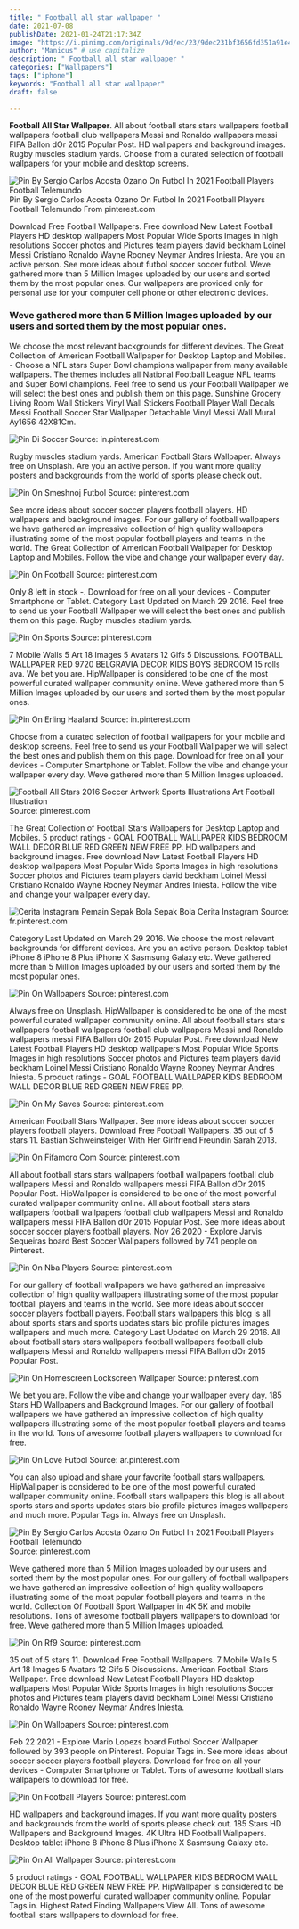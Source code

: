```yaml
---
title: " Football all star wallpaper "
date: 2021-07-08
publishDate: 2021-01-24T21:17:34Z
image: "https://i.pinimg.com/originals/9d/ec/23/9dec231bf3656fd351a91e4fbb15608e.jpg"
author: "Manicus" # use capitalize
description: " Football all star wallpaper "
categories: ["Wallpapers"]
tags: ["iphone"]
keywords: "Football all star wallpaper"
draft: false

---
```



**Football All Star Wallpaper**. All about football stars stars wallpapers football wallpapers football club wallpapers Messi and Ronaldo wallpapers messi FIFA Ballon dOr 2015 Popular Post. HD wallpapers and background images. Rugby muscles stadium yards. Choose from a curated selection of football wallpapers for your mobile and desktop screens.

![Pin By Sergio Carlos Acosta Ozano On Futbol In 2021 Football Players Football Telemundo](https://i.pinimg.com/originals/07/8b/dc/078bdc759ab001bcbdeb9b614fced4d9.jpg "Pin By Sergio Carlos Acosta Ozano On Futbol In 2021 Football Players Football Telemundo")
Pin By Sergio Carlos Acosta Ozano On Futbol In 2021 Football Players Football Telemundo From pinterest.com


Download Free Football Wallpapers. Free download New Latest Football Players HD desktop wallpapers Most Popular Wide Sports Images in high resolutions Soccer photos and Pictures team players david beckham Loinel Messi Cristiano Ronaldo Wayne Rooney Neymar Andres Iniesta. Are you an active person. See more ideas about futbol soccer soccer futbol. Weve gathered more than 5 Million Images uploaded by our users and sorted them by the most popular ones. Our wallpapers are provided only for personal use for your computer cell phone or other electronic devices.

### Weve gathered more than 5 Million Images uploaded by our users and sorted them by the most popular ones.

We choose the most relevant backgrounds for different devices. The Great Collection of American Football Wallpaper for Desktop Laptop and Mobiles. - Choose a NFL stars Super Bowl champions wallpaper from many available wallpapers. The themes includes all National Football League NFL teams and Super Bowl champions. Feel free to send us your Football Wallpaper we will select the best ones and publish them on this page. Sunshine Grocery Living Room Wall Stickers Vinyl Wall Stickers Football Player Wall Decals Messi Football Soccer Star Wallpaper Detachable Vinyl Messi Wall Mural Ay1656 42X81Cm.


![Pin Di Soccer](https://i.pinimg.com/originals/da/e2/0e/dae20ef2e721d624cb2b1b056b30f3bf.jpg "Pin Di Soccer")
Source: in.pinterest.com

Rugby muscles stadium yards. American Football Stars Wallpaper. Always free on Unsplash. Are you an active person. If you want more quality posters and backgrounds from the world of sports please check out.

![Pin On Smeshnoj Futbol](https://i.pinimg.com/originals/2f/d3/8e/2fd38ef8c8ccf445f0b76cf422adbf32.jpg "Pin On Smeshnoj Futbol")
Source: pinterest.com

See more ideas about soccer soccer players football players. HD wallpapers and background images. For our gallery of football wallpapers we have gathered an impressive collection of high quality wallpapers illustrating some of the most popular football players and teams in the world. The Great Collection of American Football Wallpaper for Desktop Laptop and Mobiles. Follow the vibe and change your wallpaper every day.

![Pin On Football](https://i.pinimg.com/originals/4f/22/ec/4f22ecf7b84a5b96b6fc397c5202c475.jpg "Pin On Football")
Source: pinterest.com

Only 8 left in stock -. Download for free on all your devices - Computer Smartphone or Tablet. Category Last Updated on March 29 2016. Feel free to send us your Football Wallpaper we will select the best ones and publish them on this page. Rugby muscles stadium yards.

![Pin On Sports](https://i.pinimg.com/originals/3f/03/6e/3f036ebde630d4b8a7c010880a392e89.jpg "Pin On Sports")
Source: pinterest.com

7 Mobile Walls 5 Art 18 Images 5 Avatars 12 Gifs 5 Discussions. FOOTBALL WALLPAPER RED 9720 BELGRAVIA DECOR KIDS BOYS BEDROOM 15 rolls ava. We bet you are. HipWallpaper is considered to be one of the most powerful curated wallpaper community online. Weve gathered more than 5 Million Images uploaded by our users and sorted them by the most popular ones.

![Pin On Erling Haaland](https://i.pinimg.com/originals/98/93/d4/9893d48594a03c46fbca671531dcf97a.jpg "Pin On Erling Haaland")
Source: in.pinterest.com

Choose from a curated selection of football wallpapers for your mobile and desktop screens. Feel free to send us your Football Wallpaper we will select the best ones and publish them on this page. Download for free on all your devices - Computer Smartphone or Tablet. Follow the vibe and change your wallpaper every day. Weve gathered more than 5 Million Images uploaded.

![Football All Stars 2016 Soccer Artwork Sports Illustrations Art Football Illustration](https://i.pinimg.com/originals/75/46/5b/75465b9d0c7b0edb834251a9317e78e5.jpg "Football All Stars 2016 Soccer Artwork Sports Illustrations Art Football Illustration")
Source: pinterest.com

The Great Collection of Football Stars Wallpapers for Desktop Laptop and Mobiles. 5 product ratings - GOAL FOOTBALL WALLPAPER KIDS BEDROOM WALL DECOR BLUE RED GREEN NEW FREE PP. HD wallpapers and background images. Free download New Latest Football Players HD desktop wallpapers Most Popular Wide Sports Images in high resolutions Soccer photos and Pictures team players david beckham Loinel Messi Cristiano Ronaldo Wayne Rooney Neymar Andres Iniesta. Follow the vibe and change your wallpaper every day.

![Cerita Instagram Pemain Sepak Bola Sepak Bola Cerita Instagram](https://i.pinimg.com/originals/43/13/e3/4313e3c97e2be65aaa3421a8cac2d161.jpg "Cerita Instagram Pemain Sepak Bola Sepak Bola Cerita Instagram")
Source: fr.pinterest.com

Category Last Updated on March 29 2016. We choose the most relevant backgrounds for different devices. Are you an active person. Desktop tablet iPhone 8 iPhone 8 Plus iPhone X Sasmsung Galaxy etc. Weve gathered more than 5 Million Images uploaded by our users and sorted them by the most popular ones.

![Pin On Wallpapers](https://i.pinimg.com/736x/d7/f6/03/d7f603bf4e911b7843fa5b6867c4b310.jpg "Pin On Wallpapers")
Source: pinterest.com

Always free on Unsplash. HipWallpaper is considered to be one of the most powerful curated wallpaper community online. All about football stars stars wallpapers football wallpapers football club wallpapers Messi and Ronaldo wallpapers messi FIFA Ballon dOr 2015 Popular Post. Free download New Latest Football Players HD desktop wallpapers Most Popular Wide Sports Images in high resolutions Soccer photos and Pictures team players david beckham Loinel Messi Cristiano Ronaldo Wayne Rooney Neymar Andres Iniesta. 5 product ratings - GOAL FOOTBALL WALLPAPER KIDS BEDROOM WALL DECOR BLUE RED GREEN NEW FREE PP.

![Pin On My Saves](https://i.pinimg.com/originals/ba/f8/74/baf8747e2e2e26868d3f81819091c624.jpg "Pin On My Saves")
Source: pinterest.com

American Football Stars Wallpaper. See more ideas about soccer soccer players football players. Download Free Football Wallpapers. 35 out of 5 stars 11. Bastian Schweinsteiger With Her Girlfriend Freundin Sarah 2013.

![Pin On Fifamoro Com](https://i.pinimg.com/originals/8e/a2/92/8ea2928a2f2223eed6cbd13e34e145e9.jpg "Pin On Fifamoro Com")
Source: pinterest.com

All about football stars stars wallpapers football wallpapers football club wallpapers Messi and Ronaldo wallpapers messi FIFA Ballon dOr 2015 Popular Post. HipWallpaper is considered to be one of the most powerful curated wallpaper community online. All about football stars stars wallpapers football wallpapers football club wallpapers Messi and Ronaldo wallpapers messi FIFA Ballon dOr 2015 Popular Post. See more ideas about soccer soccer players football players. Nov 26 2020 - Explore Jarvis Sequeiras board Best Soccer Wallpapers followed by 741 people on Pinterest.

![Pin On Nba Players](https://i.pinimg.com/originals/03/66/4f/03664f62ba90a130647aef925552c1ba.jpg "Pin On Nba Players")
Source: pinterest.com

For our gallery of football wallpapers we have gathered an impressive collection of high quality wallpapers illustrating some of the most popular football players and teams in the world. See more ideas about soccer soccer players football players. Football stars wallpapers this blog is all about sports stars and sports updates stars bio profile pictures images wallpapers and much more. Category Last Updated on March 29 2016. All about football stars stars wallpapers football wallpapers football club wallpapers Messi and Ronaldo wallpapers messi FIFA Ballon dOr 2015 Popular Post.

![Pin On Homescreen Lockscreen Wallpaper](https://i.pinimg.com/736x/1f/8e/9e/1f8e9e0f554eb978281552844eea2f75.jpg "Pin On Homescreen Lockscreen Wallpaper")
Source: pinterest.com

We bet you are. Follow the vibe and change your wallpaper every day. 185 Stars HD Wallpapers and Background Images. For our gallery of football wallpapers we have gathered an impressive collection of high quality wallpapers illustrating some of the most popular football players and teams in the world. Tons of awesome football players wallpapers to download for free.

![Pin On Love Futbol](https://i.pinimg.com/736x/96/60/71/966071cc8079004fa65e64df567e62a0.jpg "Pin On Love Futbol")
Source: ar.pinterest.com

You can also upload and share your favorite football stars wallpapers. HipWallpaper is considered to be one of the most powerful curated wallpaper community online. Football stars wallpapers this blog is all about sports stars and sports updates stars bio profile pictures images wallpapers and much more. Popular Tags in. Always free on Unsplash.

![Pin By Sergio Carlos Acosta Ozano On Futbol In 2021 Football Players Football Telemundo](https://i.pinimg.com/originals/07/8b/dc/078bdc759ab001bcbdeb9b614fced4d9.jpg "Pin By Sergio Carlos Acosta Ozano On Futbol In 2021 Football Players Football Telemundo")
Source: pinterest.com

Weve gathered more than 5 Million Images uploaded by our users and sorted them by the most popular ones. For our gallery of football wallpapers we have gathered an impressive collection of high quality wallpapers illustrating some of the most popular football players and teams in the world. Collection Of Football Sport Wallpaper in 4K 5K and mobile resolutions. Tons of awesome football players wallpapers to download for free. Weve gathered more than 5 Million Images uploaded.

![Pin On Rf9](https://i.pinimg.com/originals/12/cd/f0/12cdf078a068f7d3df47035ab811d3a9.jpg "Pin On Rf9")
Source: pinterest.com

35 out of 5 stars 11. Download Free Football Wallpapers. 7 Mobile Walls 5 Art 18 Images 5 Avatars 12 Gifs 5 Discussions. American Football Stars Wallpaper. Free download New Latest Football Players HD desktop wallpapers Most Popular Wide Sports Images in high resolutions Soccer photos and Pictures team players david beckham Loinel Messi Cristiano Ronaldo Wayne Rooney Neymar Andres Iniesta.

![Pin On Wallpapers](https://i.pinimg.com/736x/dd/89/f5/dd89f5ddd8216ff64d1522a9a9e69fb5.jpg "Pin On Wallpapers")
Source: pinterest.com

Feb 22 2021 - Explore Mario Lopezs board Futbol Soccer Wallpaper followed by 393 people on Pinterest. Popular Tags in. See more ideas about soccer soccer players football players. Download for free on all your devices - Computer Smartphone or Tablet. Tons of awesome football stars wallpapers to download for free.

![Pin On Football Players](https://i.pinimg.com/736x/4a/23/05/4a23054a2879ed0bc42e256187d1de82.jpg "Pin On Football Players")
Source: pinterest.com

HD wallpapers and background images. If you want more quality posters and backgrounds from the world of sports please check out. 185 Stars HD Wallpapers and Background Images. 4K Ultra HD Football Wallpapers. Desktop tablet iPhone 8 iPhone 8 Plus iPhone X Sasmsung Galaxy etc.

![Pin On All Wallpaper](https://i.pinimg.com/originals/9d/ec/23/9dec231bf3656fd351a91e4fbb15608e.jpg "Pin On All Wallpaper")
Source: pinterest.com

5 product ratings - GOAL FOOTBALL WALLPAPER KIDS BEDROOM WALL DECOR BLUE RED GREEN NEW FREE PP. HipWallpaper is considered to be one of the most powerful curated wallpaper community online. Popular Tags in. Highest Rated Finding Wallpapers View All. Tons of awesome football stars wallpapers to download for free.


